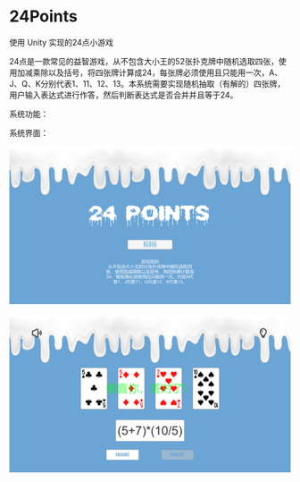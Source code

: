 # 24Points

使用 Unity 实现的24点小游戏

24点是一款常见的益智游戏，从不包含大小王的52张扑克牌中随机选取四张，使用加减乘除以及括号，将四张牌计算成24，每张牌必须使用且只能用一次，A、J、Q、K分别代表1、11、12、13。本系统需要实现随机抽取（有解的）四张牌，用户输入表达式进行作答，然后判断表达式是否合并并且等于24。

系统功能：



系统界面：

![.screenshots/1.png](.screenshots/1.png)



![.screenshots/2.png](.screenshots/2.png)

